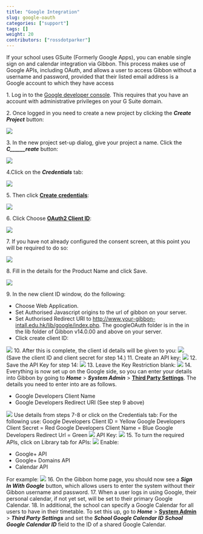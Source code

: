 ```yaml
---
title: "Google Integration"
slug: google-oauth
categories: ["support"]
tags: []
weight: 20
contributors: ["rossdotparker"]
---
```


If your school uses GSuite (Formerly Google Apps), you can enable single sign on and calendar integration via Gibbon. This process makes use of Google APIs, including OAuth, and allows a user to access Gibbon without a username and password, provided that their listed email address is a Google account to which they have access

1\. Log in to the [Google developer console](https://cloud.google.com/console/project). This requires that you have an account with administrative privileges on your G Suite domain.

2\. Once logged in you need to create a new project by clicking the ___Create Project___ button:

[![](/wp/2014/02/02-create-project-300x49.png)](/wp/2014/02/02-create-project.png)

3\. In the new project set-up dialog, give your project a name. Click the ___C______reate___ button:

[![](/wp/2014/02/03-project-name-300x134.png)](/wp/2014/02/03-project-name.png)

4.Click on the ___Credentials___ tab:

[![](/wp/2014/02/05-select-credentialstab-300x274.png)](/wp/2014/02/05-select-credentialstab.png)

5\. Then click <span style="text-decoration: underline;">**Create** **credentials**</span>:

[![](/wp/2014/02/05-create-credentials-300x158.png)](/wp/2014/02/05-create-credentials.png)

6\. Click Choose **<span style="text-decoration: underline;">OAuth2 Client ID</span>**:

[![](/wp/2014/02/06-OAuth-ClientID-300x210.png)](/wp/2014/02/06-OAuth-ClientID.png)

7\. If you have not already configured the consent screen, at this point you will be required to do so:

[![](/wp/2014/02/07a-consent-screen-300x107.png)](/wp/2014/02/07a-consent-screen.png)

8\. Fill in the details for the Product Name and click Save.

[![](/wp/2014/02/07b-product-name-300x290.png)](/wp/2014/02/07b-product-name.png)

9\. In the new client ID window, do the following:

*   Choose Web Application.
*   Set Authorised Javascript origins to the url of gibbon on your server.
*   Set Authorised Redirect URI to http://www.your-gibbon-intall.edu.hk/lib/google/index.php. The googleOAuth folder is in the in the lib folder of Gibbon v14.0.00 and above on your server.
*   Click create client ID:

[![](/wp/2014/02/07c-create-client-id-274x300.png)](/wp/2014/02/07c-create-client-id.png) 10\. After this is complete, the client id details will be given to you: [![](/wp/2014/02/07d-client-id-details-300x140.png)](/wp/2014/02/07d-client-id-details.png) (Save the client ID and client secret for step 14.) 11\. Create an API key: [![](/wp/2014/02/08a-API-key-300x268.png)](/wp/2014/02/08a-API-key.png) 12\. Save the API Key for step 14: [![](/wp/2014/02/08b-API-key-created-300x158.png)](/wp/2014/02/08b-API-key-created.png) 13\. Leave the Key Restriction blank: [![](/wp/2014/02/10-key-restriction-300x281.png)](/wp/2014/02/10-key-restriction.png) 14\. Everything is now set up on the Google side, so you can enter your details into Gibbon by going to ___Home___ > ___System Admin___ > **<span style="text-decoration: underline;">Third Party Settings</span>**. The details you need to enter into are as follows.

*   Google Developers Client Name
*   Google Developers Redirect URI (See step 9 above)

[![](/wp/2014/02/11a-Authentication-Gibbon-300x181.png)](/wp/2014/02/11a-Authentication-Gibbon.png) Use details from steps 7-8 or click on the Credentials tab: For the following use: Google Developers Client ID = Yellow Google Developers Client Secret = Red Google Developers Client Name = Blue Google Developers Redirect Url = Green [![](/wp/2014/02/11b-Client-id-285x300.png)](/wp/2014/02/11b-Client-id.png) API Key: [![](/wp/2014/02/11c-API-key-300x119.png)](/wp/2014/02/11c-API-key.png) 15\. To turn the required APIs, click on Library tab for APIs: [![](/wp/2014/02/12a-Library-APIs-300x148.png)](/wp/2014/02/12a-Library-APIs.png) Enable:

*   Google+ API
*   Google+ Domains API
*   Calendar API

For example: [![](/wp/2014/02/12b-Google-300x228.png)](/wp/2014/02/12b-Google.png) 16\. On the Gibbon home page, you should now see a ___Sign In With Google___ button, which allows users to enter the system without their Gibbon username and password. 17\. When a user logs in using Google, their personal calendar, if not yet set, will be set to their primary Google Calendar. 18\. In additional, the school can specify a Google Calendar for all users to have in their timetable. To set this up, go to ___Home___ > **<span style="text-decoration: underline;">System Admin</span>** > ___Third Party Settings___ and set the ___School Google Calendar ID___
___School Google Calendar ID___ field to the ID of a shared Google Calendar.
